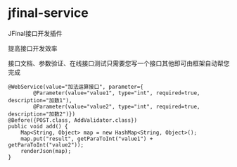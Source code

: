 # jfinal-service
JFinal接口开发插件

提高接口开发效率

   接口文档、参数验证、在线接口测试只需要您写一个接口其他即可由框架自动帮您完成

	@WebService(value="加法运算接口", parameter={
			@Parameter(value="value1", type="int", required=true, description="加数1"), 
			@Parameter(value="value2", type="int", required=true, description="加数2")})
	@Before({POST.class, AddValidator.class})
	public void add() {
		Map<String, Object> map = new HashMap<String, Object>();
		map.put("result", getParaToInt("value1") + getParaToInt("value2"));
		renderJson(map);
	}
